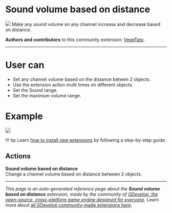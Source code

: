 # Sound volume based on distance

<img src="https://resources.gdevelop-app.com/assets/Icons/Line Hero Pack/Master/SVG/Music/Music_speaker_audio_sound.svg" class="extension-icon"></img>
Make any sound volume on any channel increase and decrease based on distance.

**Authors and contributors** to this community extension: [VegeTato](https://gd.games/VegeTato).

---

# User can

- Set any channel volume based on the distance betwen 2 objects.
- Use the extension action multi times on different objects.
- Set the Sound range.
- Set the maximum volume range.

# Example
![](https://i.imgur.com/uBgnRU7.png)

!!! tip
    Learn [how to install new extensions](/gdevelop5/extensions/search) by following a step-by-step guide.

## Actions

**Sound volume based on distance**  
Change a channel volume based on distance between 2 objects.



---

*This page is an auto-generated reference page about the **Sound volume based on distance** extension, made by the community of [GDevelop, the open-source, cross-platform game engine designed for everyone](https://gdevelop.io/).* Learn more about [all GDevelop community-made extensions here](/gdevelop5/extensions).